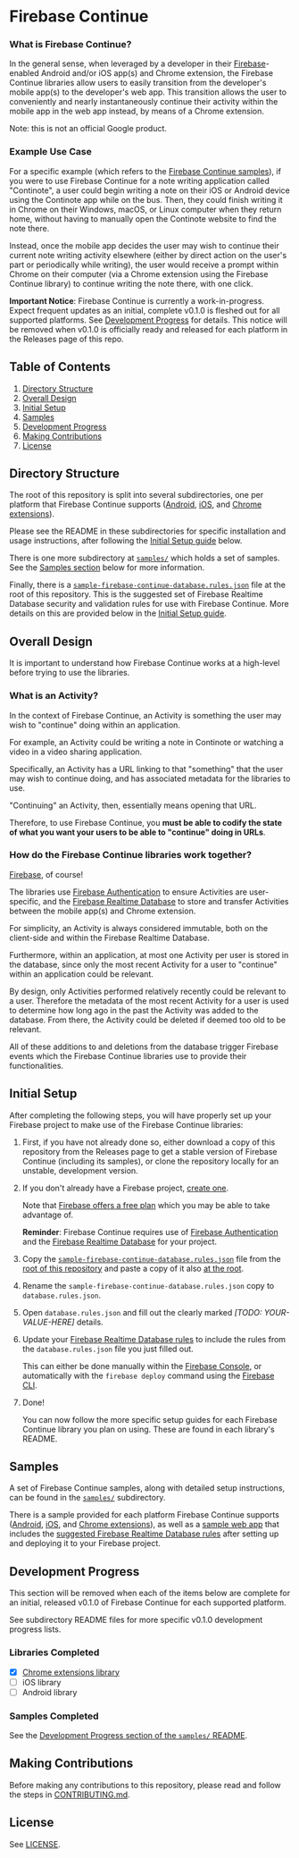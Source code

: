 # Firebase Continue

### What is Firebase Continue?

In the general sense, when leveraged by a developer in
their [Firebase](https://firebase.google.com/)-enabled Android and/or iOS
app(s) and Chrome extension, the Firebase Continue libraries allow users to easily
transition from the developer's mobile app(s) to the developer's web app. This
transition allows the user to conveniently and nearly instantaneously continue their
activity within the mobile app in the web app instead, by means of a Chrome
extension.

Note: this is not an official Google product.

### Example Use Case

For a specific example (which refers to the
[Firebase Continue samples](samples)),
if you were to use Firebase Continue for a note writing application called
"Continote", a user could begin writing a note on their iOS or Android device using
the Continote app while on the bus. Then, they could finish writing it in Chrome on
their Windows, macOS, or Linux computer when they return home, without having to
manually open the Continote website to find the note there.

Instead, once the mobile app decides the user may wish to continue their current
note writing activity elsewhere (either by direct action on the user's part or
periodically while writing), the user would receive a prompt within Chrome on
their computer (via a Chrome extension using the Firebase Continue library)
to continue writing the note there, with one click.

**Important Notice**: Firebase Continue is currently a work-in-progress.
Expect frequent updates as an initial, complete v0.1.0 is fleshed out for all
supported platforms. See [Development Progress](#development-progress) for
details. This notice will be removed when v0.1.0 is officially
ready and released for each platform in the Releases page of this repo.

## Table of Contents

1. [Directory Structure](#directory-structure)
2. [Overall Design](#overall-design)
3. [Initial Setup](#initial-setup)
4. [Samples](#samples)
5. [Development Progress](#development-progress)
6. [Making Contributions](#making-contributions)
7. [License](#license)

## Directory Structure

The root of this repository is split into several subdirectories, one per
platform that Firebase Continue supports
([Android](android), [iOS](ios), and [Chrome extensions](chrome-extensions)).

Please see the README in these subdirectories for specific installation and
usage instructions, after following the [Initial Setup guide](#initial-setup)
below.

There is one more subdirectory at [`samples/`](samples/) which holds a set of
samples. See the [Samples section](#samples) below for more information.

Finally, there is a
[`sample-firebase-continue-database.rules.json`](sample-firebase-continue-database.rules.json)
file at the root of this repository.
This is the suggested set of Firebase Realtime Database security and validation rules
for use with Firebase Continue. More details on this are provided below in the
[Initial Setup guide](#initial-setup).

## Overall Design

It is important to understand how Firebase Continue works at a high-level before
trying to use the libraries.

### What is an Activity?

In the context of Firebase Continue, an Activity is something the user may wish to
"continue" doing within an application.

For example, an Activity could be writing a note in Continote or watching a video in
a video sharing application.

Specifically, an Activity has a URL linking to that "something" that the user may
wish to continue doing, and has associated metadata for the libraries to use.

"Continuing" an Activity, then, essentially means opening that URL.

Therefore, to use Firebase Continue, you **must be able to
codify the state of what you want your users to be able to "continue" doing in
URLs**.

### How do the Firebase Continue libraries work together?

[Firebase](https://firebase.google.com/), of course!

The libraries use
[Firebase Authentication](https://firebase.google.com/docs/auth/)
to ensure Activities are user-specific,
and the
[Firebase Realtime Database](https://firebase.google.com/docs/database/)
to store and transfer Activities between the mobile
app(s) and Chrome extension.

For simplicity, an Activity is always considered immutable,
both on the client-side and within the Firebase Realtime Database.

Furthermore, within an application, at most one Activity per user is stored in the
database, since only the most recent Activity for a user to "continue" within an
application could be relevant.

By design, only Activities performed relatively recently could be relevant to a user.
Therefore the metadata of the most recent Activity for a user is used to determine how
long ago in the past the Activity was added to the database.
From there, the Activity could be deleted if deemed too old to be relevant.

All of these additions to and deletions from the database trigger Firebase events
which the Firebase Continue libraries use to provide their functionalities.

## Initial Setup

After completing the following steps, you will have properly set up your Firebase
project to make use of the Firebase Continue libraries:

1.  First, if you have not already done so, either download a copy of this
    repository from the Releases page to get a stable version of
    Firebase Continue (including its samples),
    or clone the repository locally for an unstable, development version.

2.  If you don't already have a Firebase project,
    [create one](https://firebase.google.com/).

    Note that [Firebase offers a free plan](https://firebase.google.com/pricing/)
    which you may be able to take advantage of.

    **Reminder**: Firebase Continue requires use of
    [Firebase Authentication](https://firebase.google.com/products/auth/)
    and the
    [Firebase Realtime Database](https://firebase.google.com/products/database/)
    for your project.

3.  Copy the
    [`sample-firebase-continue-database.rules.json`](sample-firebase-continue-database.rules.json)
    file from the [root of this repository](/) and paste a copy of it also
    [at the root](/).

4.  Rename the `sample-firebase-continue-database.rules.json` copy to
    `database.rules.json`.

5.  Open `database.rules.json` and fill out the clearly marked
    *[TODO: YOUR-VALUE-HERE]* details.

6.  Update your
    [Firebase Realtime Database rules](https://firebase.google.com/docs/database/security/quickstart)
    to include the rules from the `database.rules.json` file you just filled out.

    This can either be done manually within the
    [Firebase Console](https://console.firebase.google.com/), or automatically with
    the `firebase deploy` command using the
    [Firebase CLI](https://firebase.google.com/docs/cli/).

7.  Done!

    You can now follow the more specific setup guides for each Firebase Continue
    library you plan on using. These are found in each library's README.

## Samples

A set of Firebase Continue samples, along with detailed setup instructions,
can be found in the [`samples/`](samples/) subdirectory.

There is a sample provided for each platform Firebase Continue supports
([Android](samples/android), [iOS](samples/ios), and
[Chrome extensions](samples/chrome-extension)), as well
as a [sample web app](samples/web)
that includes the
[suggested Firebase Realtime Database rules](sample-firebase-continue-database.rules.json)
after setting up and deploying it to your
Firebase project.

## Development Progress

This section will be removed when each of the items below are complete for an
initial, released v0.1.0 of Firebase Continue for each supported platform.

See subdirectory README files for more specific v0.1.0 development progress lists.

### Libraries Completed
- [x] [Chrome extensions library](chrome-extensions/)
- [ ] iOS library
- [ ] Android library

### Samples Completed
See the
[Development Progress section of the `samples/` README](samples/#development-progress).

## Making Contributions

Before making any contributions to this repository, please read and follow the
steps in [CONTRIBUTING.md](CONTRIBUTING.md).

## License

See [LICENSE](LICENSE).
